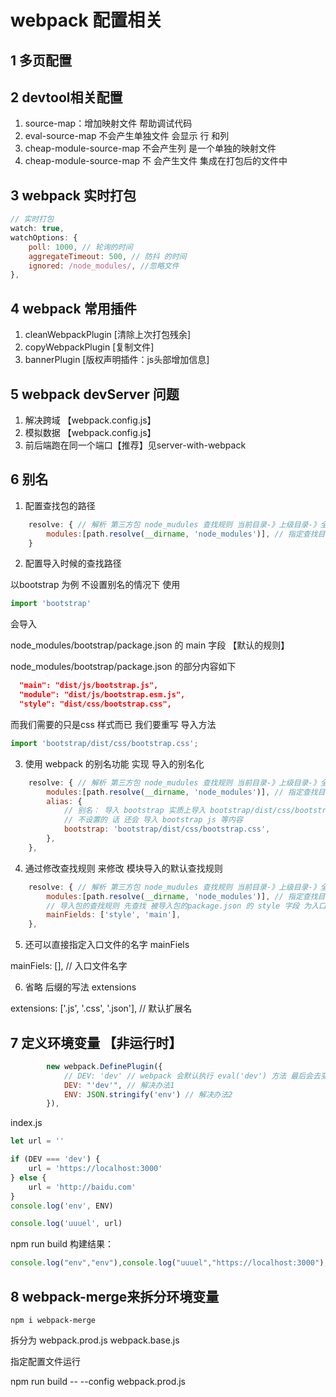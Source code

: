 # webpack 配置相关

## 1 多页配置

## 2 devtool相关配置

1. source-map：增加映射文件 帮助调试代码
2. eval-source-map 不会产生单独文件 会显示 行 和列
3. cheap-module-source-map 不会产生列 是一个单独的映射文件
4. cheap-module-source-map 不 会产生文件 集成在打包后的文件中

## 3 webpack 实时打包

```js
// 实时打包
watch: true,
watchOptions: {
    poll: 1000, // 轮询的时间 
    aggregateTimeout: 500, // 防抖 的时间
    ignored: /node_modules/, //忽略文件
},
```

## 4 webpack 常用插件

1. cleanWebpackPlugin [清除上次打包残余]
2. copyWebpackPlugin [复制文件]
3. bannerPlugin [版权声明插件：js头部增加信息]

## 5 webpack devServer 问题

1. 解决跨域 【webpack.config.js】
2. 模拟数据  【webpack.config.js】
3. 前后端跑在同一个端口【推荐】见server-with-webpack

## 6 别名 

1. 配置查找包的路径
```js
    resolve: { // 解析 第三方包 node_mudules 查找规则 当前目录-》上级目录-》全局目录
        modules:[path.resolve(__dirname, 'node_modules')], // 指定查找目录
    }
```
2. 配置导入时候的查找路径

以bootstrap 为例 不设置别名的情况下 使用
```js
import 'bootstrap'
```
会导入 

node_modules/bootstrap/package.json 的 main 字段 【默认的规则】

node_modules/bootstrap/package.json 的部分内容如下
```json
  "main": "dist/js/bootstrap.js",
  "module": "dist/js/bootstrap.esm.js",
  "style": "dist/css/bootstrap.css",
```

而我们需要的只是css 样式而已 我们要重写 导入方法

```js
import 'bootstrap/dist/css/bootstrap.css';
```

3. 使用 webpack 的别名功能 实现 导入的别名化

```js
    resolve: { // 解析 第三方包 node_mudules 查找规则 当前目录-》上级目录-》全局目录
        modules:[path.resolve(__dirname, 'node_modules')], // 指定查找目录
        alias: {
            // 别名： 导入 bootstrap 实质上导入 bootstrap/dist/css/bootstrap.css
            // 不设置的 话 还会 导入 bootstrap js 等内容
            bootstrap: 'bootstrap/dist/css/bootstrap.css',
        },
    },
```

4. 通过修改查找规则 来修改 模块导入的默认查找规则 

```js
    resolve: { // 解析 第三方包 node_mudules 查找规则 当前目录-》上级目录-》全局目录
        modules:[path.resolve(__dirname, 'node_modules')], // 指定查找目录
        // 导入包的查找规则 先查找 被导入包的package.json 的 style 字段 为入口，找不到就找main字段
        mainFields: ['style', 'main'],
    },
```

5. 还可以直接指定入口文件的名字  mainFiels

mainFiels: [], // 入口文件名字

6. 省略 后缀的写法 extensions

extensions: ['.js', '.css', '.json'], // 默认扩展名

## 7 定义环境变量 【非运行时】

```js
        new webpack.DefinePlugin({
            // DEV: 'dev' // webpack 会默认执行 eval('dev') 方法 最后会去变成 dev 变量
            DEV: "'dev'", // 解决办法1
            ENV: JSON.stringify('env') // 解决办法2
        }),
```

index.js
```js
let url = ''

if (DEV === 'dev') {
    url = 'https://localhost:3000'
} else {
    url = 'http://baidu.com'
}
console.log('env', ENV)

console.log('uuuel', url)
```

npm run build 构建结果：
```js
console.log("env","env"),console.log("uuuel","https://localhost:3000");
```

## 8 webpack-merge来拆分环境变量

```shell
npm i webpack-merge
```

拆分为 webpack.prod.js webpack.base.js 

指定配置文件运行

npm run build -- --config webpack.prod.js



